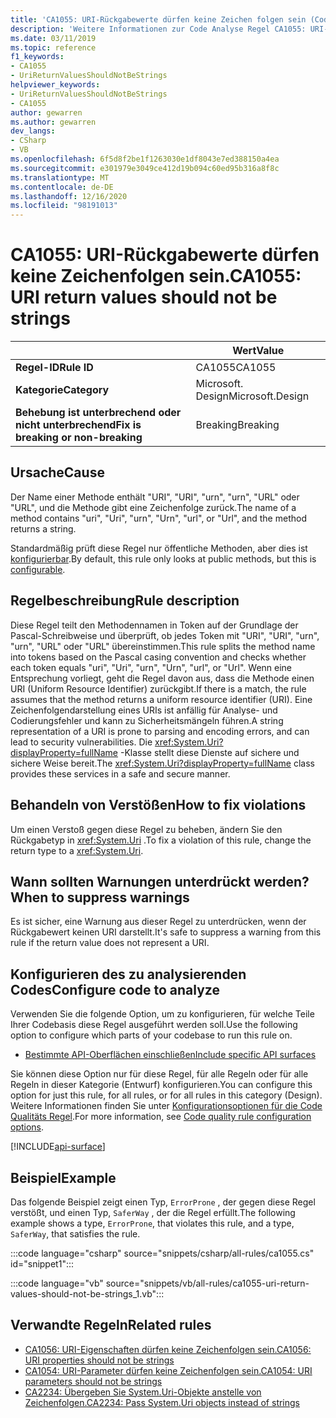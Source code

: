 ```yaml
---
title: 'CA1055: URI-Rückgabewerte dürfen keine Zeichen folgen sein (Code Analyse)'
description: 'Weitere Informationen zur Code Analyse Regel CA1055: URI-Rückgabewerte dürfen keine Zeichen folgen sein.'
ms.date: 03/11/2019
ms.topic: reference
f1_keywords:
- CA1055
- UriReturnValuesShouldNotBeStrings
helpviewer_keywords:
- UriReturnValuesShouldNotBeStrings
- CA1055
author: gewarren
ms.author: gewarren
dev_langs:
- CSharp
- VB
ms.openlocfilehash: 6f5d8f2be1f1263030e1df8043e7ed388150a4ea
ms.sourcegitcommit: e301979e3049ce412d19b094c60ed95b316a8f8c
ms.translationtype: MT
ms.contentlocale: de-DE
ms.lasthandoff: 12/16/2020
ms.locfileid: "98191013"
---
```

# <a name="ca1055-uri-return-values-should-not-be-strings"></a><span data-ttu-id="824ab-103">CA1055: URI-Rückgabewerte dürfen keine Zeichenfolgen sein.</span><span class="sxs-lookup"><span data-stu-id="824ab-103">CA1055: URI return values should not be strings</span></span>

| | <span data-ttu-id="824ab-104">Wert</span><span class="sxs-lookup"><span data-stu-id="824ab-104">Value</span></span> |
|-|-|
| <span data-ttu-id="824ab-105">**Regel-ID**</span><span class="sxs-lookup"><span data-stu-id="824ab-105">**Rule ID**</span></span> |<span data-ttu-id="824ab-106">CA1055</span><span class="sxs-lookup"><span data-stu-id="824ab-106">CA1055</span></span>|
| <span data-ttu-id="824ab-107">**Kategorie**</span><span class="sxs-lookup"><span data-stu-id="824ab-107">**Category**</span></span> |<span data-ttu-id="824ab-108">Microsoft. Design</span><span class="sxs-lookup"><span data-stu-id="824ab-108">Microsoft.Design</span></span>|
| <span data-ttu-id="824ab-109">**Behebung ist unterbrechend oder nicht unterbrechend**</span><span class="sxs-lookup"><span data-stu-id="824ab-109">**Fix is breaking or non-breaking**</span></span> |<span data-ttu-id="824ab-110">Breaking</span><span class="sxs-lookup"><span data-stu-id="824ab-110">Breaking</span></span>|

## <a name="cause"></a><span data-ttu-id="824ab-111">Ursache</span><span class="sxs-lookup"><span data-stu-id="824ab-111">Cause</span></span>

<span data-ttu-id="824ab-112">Der Name einer Methode enthält "URI", "URI", "urn", "urn", "URL" oder "URL", und die Methode gibt eine Zeichenfolge zurück.</span><span class="sxs-lookup"><span data-stu-id="824ab-112">The name of a method contains "uri", "Uri", "urn", "Urn", "url", or "Url", and the method returns a string.</span></span>

<span data-ttu-id="824ab-113">Standardmäßig prüft diese Regel nur öffentliche Methoden, aber dies ist [konfigurierbar](#configure-code-to-analyze).</span><span class="sxs-lookup"><span data-stu-id="824ab-113">By default, this rule only looks at public methods, but this is [configurable](#configure-code-to-analyze).</span></span>

## <a name="rule-description"></a><span data-ttu-id="824ab-114">Regelbeschreibung</span><span class="sxs-lookup"><span data-stu-id="824ab-114">Rule description</span></span>

<span data-ttu-id="824ab-115">Diese Regel teilt den Methodennamen in Token auf der Grundlage der Pascal-Schreibweise und überprüft, ob jedes Token mit "URI", "URI", "urn", "urn", "URL" oder "URL" übereinstimmen.</span><span class="sxs-lookup"><span data-stu-id="824ab-115">This rule splits the method name into tokens based on the Pascal casing convention and checks whether each token equals "uri", "Uri", "urn", "Urn", "url", or "Url".</span></span> <span data-ttu-id="824ab-116">Wenn eine Entsprechung vorliegt, geht die Regel davon aus, dass die Methode einen URI (Uniform Resource Identifier) zurückgibt.</span><span class="sxs-lookup"><span data-stu-id="824ab-116">If there is a match, the rule assumes that the method returns a uniform resource identifier (URI).</span></span> <span data-ttu-id="824ab-117">Eine Zeichenfolgendarstellung eines URIs ist anfällig für Analyse- und Codierungsfehler und kann zu Sicherheitsmängeln führen.</span><span class="sxs-lookup"><span data-stu-id="824ab-117">A string representation of a URI is prone to parsing and encoding errors, and can lead to security vulnerabilities.</span></span> <span data-ttu-id="824ab-118">Die <xref:System.Uri?displayProperty=fullName> -Klasse stellt diese Dienste auf sichere und sichere Weise bereit.</span><span class="sxs-lookup"><span data-stu-id="824ab-118">The <xref:System.Uri?displayProperty=fullName> class provides these services in a safe and secure manner.</span></span>

## <a name="how-to-fix-violations"></a><span data-ttu-id="824ab-119">Behandeln von Verstößen</span><span class="sxs-lookup"><span data-stu-id="824ab-119">How to fix violations</span></span>

<span data-ttu-id="824ab-120">Um einen Verstoß gegen diese Regel zu beheben, ändern Sie den Rückgabetyp in <xref:System.Uri> .</span><span class="sxs-lookup"><span data-stu-id="824ab-120">To fix a violation of this rule, change the return type to a <xref:System.Uri>.</span></span>

## <a name="when-to-suppress-warnings"></a><span data-ttu-id="824ab-121">Wann sollten Warnungen unterdrückt werden?</span><span class="sxs-lookup"><span data-stu-id="824ab-121">When to suppress warnings</span></span>

<span data-ttu-id="824ab-122">Es ist sicher, eine Warnung aus dieser Regel zu unterdrücken, wenn der Rückgabewert keinen URI darstellt.</span><span class="sxs-lookup"><span data-stu-id="824ab-122">It's safe to suppress a warning from this rule if the return value does not represent a URI.</span></span>

## <a name="configure-code-to-analyze"></a><span data-ttu-id="824ab-123">Konfigurieren des zu analysierenden Codes</span><span class="sxs-lookup"><span data-stu-id="824ab-123">Configure code to analyze</span></span>

<span data-ttu-id="824ab-124">Verwenden Sie die folgende Option, um zu konfigurieren, für welche Teile Ihrer Codebasis diese Regel ausgeführt werden soll.</span><span class="sxs-lookup"><span data-stu-id="824ab-124">Use the following option to configure which parts of your codebase to run this rule on.</span></span>

- [<span data-ttu-id="824ab-125">Bestimmte API-Oberflächen einschließen</span><span class="sxs-lookup"><span data-stu-id="824ab-125">Include specific API surfaces</span></span>](#include-specific-api-surfaces)

<span data-ttu-id="824ab-126">Sie können diese Option nur für diese Regel, für alle Regeln oder für alle Regeln in dieser Kategorie (Entwurf) konfigurieren.</span><span class="sxs-lookup"><span data-stu-id="824ab-126">You can configure this option for just this rule, for all rules, or for all rules in this category (Design).</span></span> <span data-ttu-id="824ab-127">Weitere Informationen finden Sie unter [Konfigurationsoptionen für die Code Qualitäts Regel](../code-quality-rule-options.md).</span><span class="sxs-lookup"><span data-stu-id="824ab-127">For more information, see [Code quality rule configuration options](../code-quality-rule-options.md).</span></span>

[!INCLUDE[api-surface](~/includes/code-analysis/api-surface.md)]

## <a name="example"></a><span data-ttu-id="824ab-128">Beispiel</span><span class="sxs-lookup"><span data-stu-id="824ab-128">Example</span></span>

<span data-ttu-id="824ab-129">Das folgende Beispiel zeigt einen Typ, `ErrorProne` , der gegen diese Regel verstößt, und einen Typ, `SaferWay` , der die Regel erfüllt.</span><span class="sxs-lookup"><span data-stu-id="824ab-129">The following example shows a type, `ErrorProne`, that violates this rule, and a type, `SaferWay`, that satisfies the rule.</span></span>

:::code language="csharp" source="snippets/csharp/all-rules/ca1055.cs" id="snippet1":::

:::code language="vb" source="snippets/vb/all-rules/ca1055-uri-return-values-should-not-be-strings_1.vb":::

## <a name="related-rules"></a><span data-ttu-id="824ab-130">Verwandte Regeln</span><span class="sxs-lookup"><span data-stu-id="824ab-130">Related rules</span></span>

- [<span data-ttu-id="824ab-131">CA1056: URI-Eigenschaften dürfen keine Zeichenfolgen sein.</span><span class="sxs-lookup"><span data-stu-id="824ab-131">CA1056: URI properties should not be strings</span></span>](ca1056.md)
- [<span data-ttu-id="824ab-132">CA1054: URI-Parameter dürfen keine Zeichenfolgen sein.</span><span class="sxs-lookup"><span data-stu-id="824ab-132">CA1054: URI parameters should not be strings</span></span>](ca1054.md)
- [<span data-ttu-id="824ab-133">CA2234: Übergeben Sie System.Uri-Objekte anstelle von Zeichenfolgen.</span><span class="sxs-lookup"><span data-stu-id="824ab-133">CA2234: Pass System.Uri objects instead of strings</span></span>](ca2234.md)

